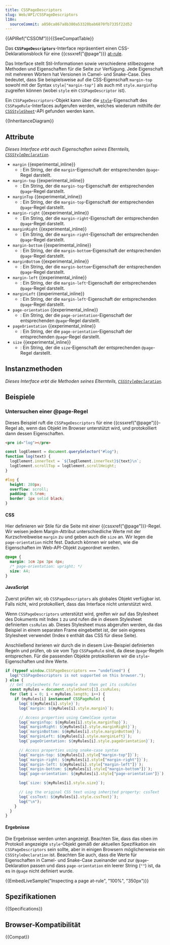 ```yaml
---
title: CSSPageDescriptors
slug: Web/API/CSSPageDescriptors
l10n:
  sourceCommit: a850ca867a8b380a53320bab6870fb7335f22d52
---
```


{{APIRef("CSSOM")}}{{SeeCompatTable}}

Das **`CSSPageDescriptors`**-Interface repräsentiert einen CSS-Deklarationsblock für eine {{cssxref("@page")}} [at-rule](/de/docs/Web/CSS/CSS_syntax/At-rule).

Das Interface stellt Stil-Informationen sowie verschiedene stilbezogene Methoden und Eigenschaften für die Seite zur Verfügung. Jede Eigenschaft mit mehreren Wörtern hat Versionen in Camel- und Snake-Case. Dies bedeutet, dass Sie beispielsweise auf die CSS-Eigenschaft `margin-top` sowohl mit der Syntax `style["margin-top"]` als auch mit `style.marginTop` zugreifen können (wobei `style` ein `CSSPageDescriptor` ist).

Ein `CSSPageDescriptors`-Objekt kann über die [`style`](/de/docs/Web/API/CSSPageRule/style)-Eigenschaft des `CSSPageRule`-Interfaces aufgerufen werden, welches wiederum mithilfe der [`CSSStyleSheet`](/de/docs/Web/API/CSSStyleSheet)-API gefunden werden kann.

{{InheritanceDiagram}}

## Attribute

_Dieses Interface erbt auch Eigenschaften seines Elternteils, [`CSSStyleDeclaration`](/de/docs/Web/API/CSSStyleDeclaration)._

- `margin` {{experimental_inline}}
  - : Ein String, der die `margin`-Eigenschaft der entsprechenden `@page`-Regel darstellt.
- `margin-top` {{experimental_inline}}
  - : Ein String, der die `margin-top`-Eigenschaft der entsprechenden `@page`-Regel darstellt.
- `marginTop` {{experimental_inline}}
  - : Ein String, der die `margin-top`-Eigenschaft der entsprechenden `@page`-Regel darstellt.
- `margin-right` {{experimental_inline}}
  - : Ein String, der die `margin-right`-Eigenschaft der entsprechenden `@page`-Regel darstellt.
- `marginRight` {{experimental_inline}}
  - : Ein String, der die `margin-right`-Eigenschaft der entsprechenden `@page`-Regel darstellt.
- `margin-bottom` {{experimental_inline}}
  - : Ein String, der die `margin-bottom`-Eigenschaft der entsprechenden `@page`-Regel darstellt.
- `marginBottom` {{experimental_inline}}
  - : Ein String, der die `margin-bottom`-Eigenschaft der entsprechenden `@page`-Regel darstellt.
- `margin-left` {{experimental_inline}}
  - : Ein String, der die `margin-left`-Eigenschaft der entsprechenden `@page`-Regel darstellt.
- `marginLeft` {{experimental_inline}}
  - : Ein String, der die `margin-left`-Eigenschaft der entsprechenden `@page`-Regel darstellt.
- `page-orientation` {{experimental_inline}}
  - : Ein String, der die `page-orientation`-Eigenschaft der entsprechenden `@page`-Regel darstellt.
- `pageOrientation` {{experimental_inline}}
  - : Ein String, der die `page-orientation`-Eigenschaft der entsprechenden `@page`-Regel darstellt.
- `size` {{experimental_inline}}
  - : Ein String, der die `size`-Eigenschaft der entsprechenden `@page`-Regel darstellt.

## Instanzmethoden

_Dieses Interface erbt die Methoden seines Elternteils, [`CSSStyleDeclaration`](/de/docs/Web/API/CSSStyleDeclaration)._

## Beispiele

### Untersuchen einer @page-Regel

Dieses Beispiel ruft die `CSSPageDescriptors` für eine {{cssxref("@page")}}-Regel ab, wenn das Objekt im Browser unterstützt wird, und protokolliert dann dessen Eigenschaften.

```html hidden
<pre id="log"></pre>
```

```js hidden
const logElement = document.querySelector("#log");
function log(text) {
  logElement.innerText = `${logElement.innerText}${text}\n`;
  logElement.scrollTop = logElement.scrollHeight;
}
```

```css hidden
#log {
  height: 280px;
  overflow: scroll;
  padding: 0.5rem;
  border: 1px solid black;
}
```

#### CSS

Hier definieren wir Stile für die Seite mit einer {{cssxref("@page")}}-Regel. Wir weisen jedem Margin-Attribut unterschiedliche Werte mit der Kurzschreibweise `margin` zu und geben auch die `size` an. Wir legen die `page-orientation` nicht fest. Dadurch können wir sehen, wie die Eigenschaften im Web-API-Objekt zugeordnet werden.

```css
@page {
  margin: 1cm 2px 3px 4px;
  /* page-orientation: upright; */
  size: A4;
}
```

#### JavaScript

Zuerst prüfen wir, ob `CSSPageDescriptors` als globales Objekt verfügbar ist. Falls nicht, wird protokolliert, dass das Interface nicht unterstützt wird.

Wenn `CSSPageDescriptors` unterstützt wird, greifen wir auf das Stylesheet des Dokuments mit Index `1` zu und rufen die in diesem Stylesheet definierten `cssRules` ab. Dieses Stylesheet muss abgerufen werden, da das Beispiel in einem separaten Frame eingebettet ist, der sein eigenes Stylesheet verwendet (Index `0` enthält das CSS für diese Seite).

Anschließend iterieren wir durch die in diesem Live-Beispiel definierten Regeln und prüfen, ob sie vom Typ `CSSPageRule` sind, da diese `@page`-Regeln entsprechen. Für die passenden Objekte protokollieren wir die `style`-Eigenschaften und ihre Werte.

```js
if (typeof window.CSSPageDescriptors === "undefined") {
  log("CSSPageDescriptors is not supported on this browser.");
} else {
  // Get stylesheets for example and then get its cssRules
  const myRules = document.styleSheets[1].cssRules;
  for (let i = 0; i < myRules.length; i++) {
    if (myRules[i] instanceof CSSPageRule) {
      log(`${myRules[i].style}`);
      log(`margin: ${myRules[i].style.margin}`);

      // Access properties using CamelCase syntax
      log(`marginTop: ${myRules[i].style.marginTop}`);
      log(`marginRight: ${myRules[i].style.marginRight}`);
      log(`marginBottom: ${myRules[i].style.marginBottom}`);
      log(`marginLeft: ${myRules[i].style.marginLeft}`);
      log(`pageOrientation: ${myRules[i].style.pageOrientation}`);

      // Access properties using snake-case syntax
      log(`margin-top: ${myRules[i].style["margin-top"]}`);
      log(`margin-right: ${myRules[i].style["margin-right"]}`);
      log(`margin-left: ${myRules[i].style["margin-left"]}`);
      log(`margin-bottom: ${myRules[i].style["margin-bottom"]}`);
      log(`page-orientation: ${myRules[i].style["page-orientation"]}`);

      log(`size: ${myRules[i].style.size}`);

      // Log the original CSS text using inherited property: cssText
      log(`cssText: ${myRules[i].style.cssText}`);
      log("\n");
    }
  }
}
```

#### Ergebnisse

Die Ergebnisse werden unten angezeigt. Beachten Sie, dass das oben im Protokoll angezeigte `style`-Objekt gemäß der aktuellen Spezifikation ein `CSSPageDescriptors` sein sollte, aber in einigen Browsern möglicherweise ein `CSSStyleDeclaration` ist. Beachten Sie auch, dass die Werte für Eigenschaften in Camel- und Snake-Case zueinander und zur `@page`-Deklaration passen und dass `page-orientation` ein leerer String (`""`) ist, da es in `@page` nicht definiert wurde.

{{EmbedLiveSample("Inspecting a page at-rule", "100%", "350px")}}

## Spezifikationen

{{Specifications}}

## Browser-Kompatibilität

{{Compat}}
